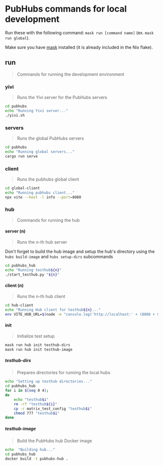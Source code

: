 # PubHubs commands for local development

Run these with the following command: `mask run [command name]` (ex. `mask run global`).

Make sure you have [mask](https://github.com/jacobdeichert/mask) installed (it is already included in the Nix flake).

## run

> Commands for running the development environment

### yivi

> Runs the Yivi server for the PubHubs servers

```sh
cd pubhubs
echo "Running Yivi server..."
./yivi.sh
```

### servers

> Runs the global PubHubs servers

```sh
cd pubhubs
echo "Running global servers..."
cargo run serve
```

### client

> Runs the pubhubs global client

```sh
cd global-client
echo "Running pubhubs client..."
npx vite --host -l info --port=8080
```

### hub

> Commands for running the hub

#### server (n)

> Runs the n-th hub server

Don't forget to build the hub image and setup the hub's directory using the
`hubs build-image` and `hubs setup-dirs` subcommands

```sh
cd pubhubs_hub
echo "Running testhub${n}"
./start_testhub.py "${n}"
```

#### client (n)

> Runs the n-th hub client

```sh
cd hub-client
echo "Running Hub client for testhub${n}..."
env VITE_HUB_URL=$(node -e "console.log('http://localhost:' + (8008 + $n))") npx vite --host -l info --port=$(node -e "console.log(8001 + $n)")
```

#### init

> Initialize test setup

```sh
mask run hub init testhub-dirs
mask run hub init testhub-image
```

##### testhub-dirs

> Prepares directories for running the local hubs

```sh
echo "Setting up testhub directories..."
cd pubhubs_hub
for i in $(seq 0 4);
do
    echo "testhub$i"
    rm -rf "testhub${i}"
    cp -r matrix_test_config "testhub$i"
    chmod 777 "testhub$i"
done
```

##### testhub-image

> Build the PubHubs hub Docker image

```sh
echo  "Building hub..."
cd pubhubs_hub
docker build -t pubhubs-hub .
```

